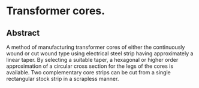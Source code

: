 # Transformer cores.

## Abstract
A method of manufacturing transformer cores of either the continuously wound or cut wound type using electrical steel strip having approximately a linear taper. By selecting a suitable taper, a hexagonal or higher order approximation of a circular cross section for the legs of the cores is available. Two complementary core strips can be cut from a single rectangular stock strip in a scrapless manner.